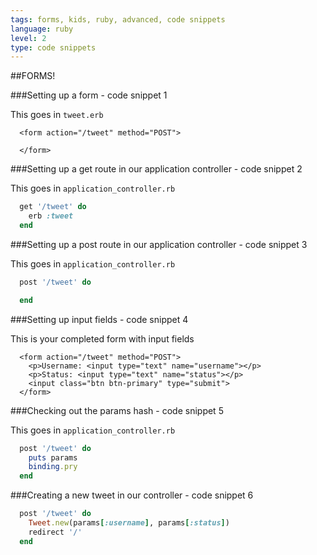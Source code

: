 ```yaml
---
tags: forms, kids, ruby, advanced, code snippets
language: ruby
level: 2
type: code snippets
---
```


##FORMS!

###Setting up a form - code snippet 1

This goes in `tweet.erb`
```
  <form action="/tweet" method="POST">

  </form>
```

###Setting up a get route in our application controller - code snippet 2

This goes in `application_controller.rb`
```ruby
  get '/tweet' do
    erb :tweet
  end
```

###Setting up a post route in our application controller - code snippet 3

This goes in `application_controller.rb`
```ruby
  post '/tweet' do

  end
```

###Setting up input fields - code snippet 4

This is your completed form with input fields
```
  <form action="/tweet" method="POST">
    <p>Username: <input type="text" name="username"></p>
    <p>Status: <input type="text" name="status"></p>
    <input class="btn btn-primary" type="submit">
  </form>
```

###Checking out the params hash - code snippet 5

This goes in `application_controller.rb`
```ruby
  post '/tweet' do
    puts params
    binding.pry
  end
```

###Creating a new tweet in our controller - code snippet 6

```ruby
  post '/tweet' do
    Tweet.new(params[:username], params[:status])
    redirect '/'
  end
```
